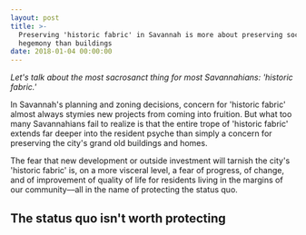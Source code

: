 ```yaml
---
layout: post
title: >-
  Preserving 'historic fabric' in Savannah is more about preserving social
  hegemony than buildings
date: 2018-01-04 00:00:00
---
```


*Let's talk about the most sacrosanct thing for most Savannahians: 'historic fabric.'*

In Savannah's planning and zoning decisions, concern for 'historic fabric' almost always stymies new projects from coming into fruition. But what too many Savannahians fail to realize is that the entire trope of 'historic fabric' extends far deeper into the resident psyche than simply a concern for preserving the city's grand old buildings and homes.

The fear that new development or outside investment will tarnish the city's 'historic fabric' is, on a more visceral level, a fear of progress, of change, and of improvement of quality of life for residents living in the margins of our community––all in the name of protecting the status quo.

## The status quo isn't worth protecting

&nbsp;

## &nbsp;